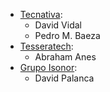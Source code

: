 - [Tecnativa](https://tecnativa.com):
  - David Vidal
  - Pedro M. Baeza
- [Tesseratech](https://www.tesseratech.es):
  - Abraham Anes
- [Grupo Isonor](https://www.grupoisonor.es):
  - David Palanca
